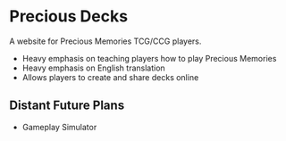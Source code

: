 # Precious Decks

A website for Precious Memories TCG/CCG players.

  * Heavy emphasis on teaching players how to play Precious Memories
  * Heavy emphasis on English translation
  * Allows players to create and share decks online

## Distant Future Plans

  * Gameplay Simulator
